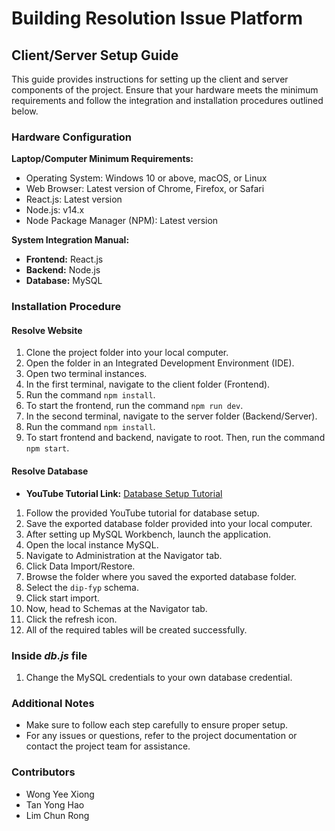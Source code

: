 # Building Resolution Issue Platform

## Client/Server Setup Guide

This guide provides instructions for setting up the client and server components of the project. Ensure that your hardware meets the minimum requirements and follow the integration and installation procedures outlined below.

### Hardware Configuration

**Laptop/Computer Minimum Requirements:**
- Operating System: Windows 10 or above, macOS, or Linux
- Web Browser: Latest version of Chrome, Firefox, or Safari
- React.js: Latest version
- Node.js: v14.x
- Node Package Manager (NPM): Latest version

**System Integration Manual:**
- **Frontend:** React.js
- **Backend:** Node.js
- **Database:** MySQL

### Installation Procedure

#### Resolve Website

1. Clone the project folder into your local computer.
2. Open the folder in an Integrated Development Environment (IDE).
3. Open two terminal instances.
4. In the first terminal, navigate to the client folder (Frontend).
5. Run the command `npm install`.
6. To start the frontend, run the command `npm run dev`.
7. In the second terminal, navigate to the server folder (Backend/Server).
8. Run the command `npm install`.
9. To start frontend and backend, navigate to root. Then, run the command `npm start`.

#### Resolve Database

- **YouTube Tutorial Link:** [Database Setup Tutorial](https://youtu.be/u96rVINbAUI?si=bXO0IYEtMsAMjwaL)

1. Follow the provided YouTube tutorial for database setup.
2. Save the exported database folder provided into your local computer.
3. After setting up MySQL Workbench, launch the application.
4. Open the local instance MySQL.
5. Navigate to Administration at the Navigator tab.
6. Click Data Import/Restore.
7. Browse the folder where you saved the exported database folder.
8. Select the `dip-fyp` schema.
9. Click start import.
10. Now, head to Schemas at the Navigator tab.
11. Click the refresh icon.
12. All of the required tables will be created successfully.

### Inside ***db.js*** file
1. Change the MySQL credentials to your own database credential.

### Additional Notes

- Make sure to follow each step carefully to ensure proper setup.
- For any issues or questions, refer to the project documentation or contact the project team for assistance.

### Contributors

- Wong Yee Xiong 
- Tan Yong Hao
- Lim Chun Rong

